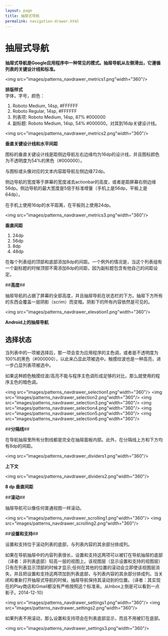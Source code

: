```yaml
---
layout: page
title: 抽屉式导航
permalink: navigation-drawer.html
---
```


# 抽屉式导航 #

**抽屉式导航是Google应用程序中一种常见的模式。抽屉导航从左侧滑出，它遵循列表的关键设计线和标准。**

<img src="images/patterns_navdrawer_metrics1.png"width="360"/> 

**排版样式**  
字体，字号，颜色：
1. Roboto Medium, 14sp, #FFFFFF
2. Roboto Regular, 14sp, #FFFFFF
3. 列表项: Roboto Medium, 14sp, 87% #000000
4. 副标题: Roboto Medium, 14sp, 54% #000000。对其到16dp关键设计线。

<img src="images/patterns_navdrawer_metrics2.png"width="360"/>   

**垂直关键设计线和水平间距**

图标的垂直关键设计线是距侧边导航左右边缘均为16dp的设计线，并且图标颜色为不透明度为54%的黑色（#000000）。

与图标或头像对应的文本内容距导航左侧边缘72dp。

侧边导航的宽度等于屏幕的宽度减去actionbar的高度，或者是距屏幕右侧边缘56dp。侧边导航的最大宽度是5倍于标准增量（手机上是56dp，平板上是64dp）。

在手机上使用16dp的水平距离，在平板则上使用24dp。


<img src="images/patterns_navdrawer_metrics3.png"width="360"/> 

**垂直间距**

1. 24dp  
2. 56dp  
3. 8dp  
4. 48dp  

在每个列表组的顶部和底部添加8dp的间距。一个例外的情况是，当这个列表组有一个副标题的时候顶部不需添加8dp的间距，因为副标题包含有他自己的间距设定。


##**高度**##

抽屉导航的占据了屏幕的全部高度，并且抽屉导航在状态栏的下方。抽屉下方所有的东西会覆盖一层阴影（scrim）而变暗。阴影下的所有内容依然是可见的。

<img src="images/patterns_navdrawer_elevation1.png"width="360"/> 

**Android上的抽屉导航**


## **选择状态** ##

当列表中的一项被选择后，那一项会变为应用程序的主色调，或者是不透明度为100%的黑色（#000000），以此来凸显此项被选中。触摸纹波也是一种高亮，进一步凸显列表项被选中。

如果这种颜色触摸纹波/高亮不能与程序主色调形成足够的对比，那么就使用的程序主色的暗色调。

<img src="images/patterns_navdrawer_selection1.png"width="360"/> 
<img src="images/patterns_navdrawer_selection2.png"width="360"/> 
<img src="images/patterns_navdrawer_selection3.png"width="360"/> 
<img src="images/patterns_navdrawer_selection4.png"width="360"/> 
<img src="images/patterns_navdrawer_selection5.png"width="360"/> 
<img src="images/patterns_navdrawer_selection6.png"width="360"/> 


##**分隔线**##

在导航抽屉里所有分割线都是完全在抽屉面板内部。此外，在分隔线上方和下方均有8dp的间距。

<img src="images/patterns_navdrawer_dividers1.png"width="360"/> 

**上下文**

<img src="images/patterns_navdrawer_dividers2.png"width="360"/> 

**8 dp 垂直间距**


##**滚动**##

抽屉导航可以像任何普通视图一样滚动。

<img src="images/patterns_navdrawer_scrolling1.png"width="360"/> 
<img src="images/patterns_navdrawer_scrolling2.png"width="360"/> 


##**设置和支持**##

设置和支持位于滚动列表的底部，与列表内容的其余部分排成列。 

如果在导航抽屉中的内容列表很长，设置和支持这两项可以被钉在导航抽屉的底部（译者：非列表底部）较高一层的视图上。该视图层（显示设置和支持的视图层）只有在列表显示顶部的时候才显示;任何在其他的位置的滚动会立即使该视图层消失，并且把设置和支持这两项加到列表底部，与列表内容的其余部分排成列。当关闭和重​​新打开抽屉式导航的时候，抽屉导航保持其滚动到的位置。（译者：其实现在的Play商店和Gmail都没有严格按照这个标准来。从Inbox上倒是可以看到一点影子。2014-12-10）

<img src="images/patterns_navdrawer_settings1.png"width="360"/>
<img src="images/patterns_navdrawer_settings2.png"width="360"/>

如果列表不用滚动，那么设置和支持项会在列表底部显示，而且不用被钉在底部。

<img src="images/patterns_navdrawer_settings3.png"width="360"/>